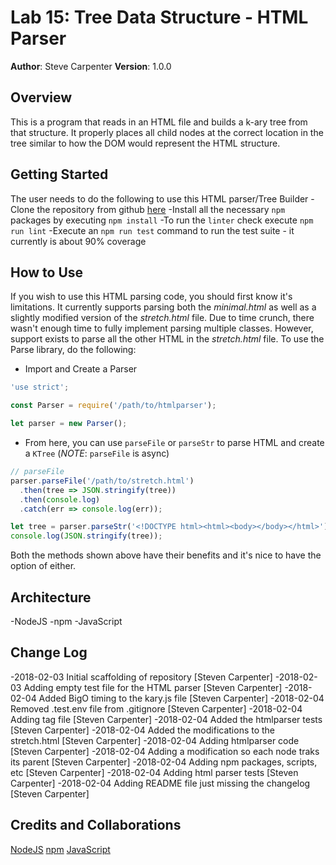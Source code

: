 # Lab 15: Tree Data Structure - HTML Parser

**Author**: Steve Carpenter
**Version**: 1.0.0

## Overview
This is a program that reads in an HTML file and builds a k-ary tree from that
structure. It properly places all child nodes at the correct location in the
tree similar to how the DOM would represent the HTML structure.

## Getting Started
The user needs to do the following to use this HTML parser/Tree Builder
-Clone the repository from github [here](https://github.com/stevegcarpenter/15-k-ary-trees)
-Install all the necessary `npm` packages by executing `npm install`
-To run the `linter` check execute `npm run lint`
-Execute an `npm run test` command to run the test suite - it currently is about 90% coverage

## How to Use
If you wish to use this HTML parsing code, you should first know it's
limitations. It currently supports parsing both the _minimal.html_ as well as a
slightly modified version of the _stretch.html_ file. Due to time crunch, there
wasn't enough time to fully implement parsing multiple classes. However,
support exists to parse all the other HTML in the _stretch.html_ file. To use
the Parse library, do the following:

- Import and Create a Parser
```js
'use strict';

const Parser = require('/path/to/htmlparser');

let parser = new Parser();
```

- From here, you can use `parseFile` or `parseStr` to parse HTML and create a `KTree` (_NOTE_: `parseFile` is async)
```js
// parseFile
parser.parseFile('/path/to/stretch.html')
  .then(tree => JSON.stringify(tree))
  .then(console.log)
  .catch(err => console.log(err));
```

```js
let tree = parser.parseStr('<!DOCTYPE html><html><body></body></html>');
console.log(JSON.stringify(tree));
```

Both the methods shown above have their benefits and it's nice to have the option of either.


## Architecture
-NodeJS
-npm
-JavaScript

## Change Log
-2018-02-03 Initial scaffolding of repository [Steven Carpenter]
-2018-02-03 Adding empty test file for the HTML parser [Steven Carpenter]
-2018-02-04 Added BigO timing to the kary.js file [Steven Carpenter]
-2018-02-04 Removed .test.env file from .gitignore [Steven Carpenter]
-2018-02-04 Adding tag file [Steven Carpenter]
-2018-02-04 Added the htmlparser tests [Steven Carpenter]
-2018-02-04 Added the modifications to the stretch.html [Steven Carpenter]
-2018-02-04 Adding htmlparser code [Steven Carpenter]
-2018-02-04 Adding a modification so each node traks its parent [Steven Carpenter]
-2018-02-04 Adding npm packages, scripts, etc [Steven Carpenter]
-2018-02-04 Adding html parser tests [Steven Carpenter]
-2018-02-04 Adding README file just missing the changelog [Steven Carpenter]

## Credits and Collaborations
[NodeJS](https://nodejs.org)
[npm](https://www.npmjs.com/)
[JavaScript](https://www.javascript.com/)
